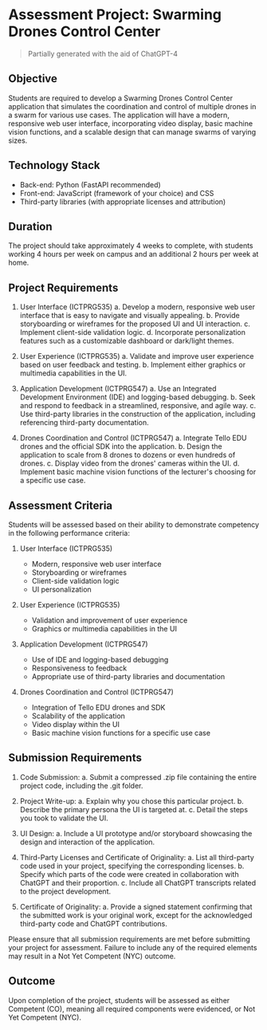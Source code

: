 # Assessment Project: Swarming Drones Control Center

> Partially generated with the aid of ChatGPT-4

## Objective

Students are required to develop a Swarming Drones Control Center application that simulates the coordination and control of multiple drones in a swarm for various use cases. The application will have a modern, responsive web user interface, incorporating video display, basic machine vision functions, and a scalable design that can manage swarms of varying sizes.

## Technology Stack

- Back-end: Python (FastAPI recommended)
- Front-end: JavaScript (framework of your choice) and CSS
- Third-party libraries (with appropriate licenses and attribution)

## Duration

The project should take approximately 4 weeks to complete, with students working 4 hours per week on campus and an additional 2 hours per week at home.

## Project Requirements

1. User Interface (ICTPRG535)
   a. Develop a modern, responsive web user interface that is easy to navigate and visually appealing.
   b. Provide storyboarding or wireframes for the proposed UI and UI interaction.
   c. Implement client-side validation logic.
   d. Incorporate personalization features such as a customizable dashboard or dark/light themes.

2. User Experience (ICTPRG535)
   a. Validate and improve user experience based on user feedback and testing.
   b. Implement either graphics or multimedia capabilities in the UI.

3. Application Development (ICTPRG547)
   a. Use an Integrated Development Environment (IDE) and logging-based debugging.
   b. Seek and respond to feedback in a streamlined, responsive, and agile way.
   c. Use third-party libraries in the construction of the application, including referencing third-party documentation.

4. Drones Coordination and Control (ICTPRG547)
   a. Integrate Tello EDU drones and the official SDK into the application.
   b. Design the application to scale from 8 drones to dozens or even hundreds of drones.
   c. Display video from the drones' cameras within the UI.
   d. Implement basic machine vision functions of the lecturer's choosing for a specific use case.

## Assessment Criteria

Students will be assessed based on their ability to demonstrate competency in the following performance criteria:

1. User Interface (ICTPRG535)
   - Modern, responsive web user interface
   - Storyboarding or wireframes
   - Client-side validation logic
   - UI personalization

2. User Experience (ICTPRG535)
   - Validation and improvement of user experience
   - Graphics or multimedia capabilities in the UI

3. Application Development (ICTPRG547)
   - Use of IDE and logging-based debugging
   - Responsiveness to feedback
   - Appropriate use of third-party libraries and documentation

4. Drones Coordination and Control (ICTPRG547)
   - Integration of Tello EDU drones and SDK
   - Scalability of the application
   - Video display within the UI
   - Basic machine vision functions for a specific use case

## Submission Requirements

1. Code Submission:
   a. Submit a compressed .zip file containing the entire project code, including the .git folder.

2. Project Write-up:
   a. Explain why you chose this particular project.
   b. Describe the primary persona the UI is targeted at.
   c. Detail the steps you took to validate the UI.

3. UI Design:
   a. Include a UI prototype and/or storyboard showcasing the design and interaction of the application.

4. Third-Party Licenses and Certificate of Originality:
   a. List all third-party code used in your project, specifying the corresponding licenses.
   b. Specify which parts of the code were created in collaboration with ChatGPT and their proportion.
   c. Include all ChatGPT transcripts related to the project development.

5. Certificate of Originality:
   a. Provide a signed statement confirming that the submitted work is your original work, except for the acknowledged third-party code and ChatGPT contributions.

Please ensure that all submission requirements are met before submitting your project for assessment. Failure to include any of the required elements may result in a Not Yet Competent (NYC) outcome.

## Outcome

Upon completion of the project, students will be assessed as either Competent (CO), meaning all required components were evidenced, or Not Yet Competent (NYC).